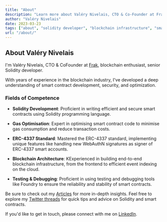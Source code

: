 ```yaml
---
title: "About"
description: "Learn more about Valéry Nivelais, CTO & Co-Founder at Frak, a senior Solidity developer."
author: "Valéry Nivelais"
date: 2023-03-23
tags: ["about", "solidity developer", "blockchain infrastructure", "smart contracts"]
url: "/about/"
---
```

## About Valéry Nivelais

  

I'm Valéry Nivelais, CTO & CoFounder at [Frak](https://frak-labs.com/), blockchain enthusiast, senior Solidity developer.

With years of experience in the blockchain industry, I've developed a deep understanding of smart contract development, security, and optimization.

  

### Fields of Competence

  

-  **Solidity Development**: Proficient in writing efficient and secure smart contracts using Solidity programming language.

-  **Gas Optimisation**: Expert in optimising smart contract code to minimise gas consumption and reduce transaction costs.

-  **ERC-4337 Standard**: Mastered the ERC-4337 standard, implementing unique features like handling new WebAuthN signatures as signer of ERC-4337 smart accounts.

-  **Blockchain Architecture**: KExperienced in building end-to-end blockchain infrastructure, from the frontend to efficient event indexing on the cloud.

-  **Testing & Debugging**: Proficient in using testing and debugging tools like Foundry to ensure the reliability and stability of smart contracts.

  

Be sure to check out my [Articles](/articles/) for more in-depth insights. Feel free to explore my [Twitter threads](/threads/) for quick tips and advice on Solidity and smart contracts.

  

If you'd like to get in touch, please connect with me on [LinkedIn](https://www.linkedin.com/in/Valéry-nivelais/).